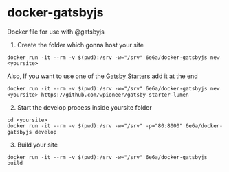 # docker-gatsbyjs

Docker file for use with @gatsbyjs

1. Create the folder which gonna host your site
```
docker run -it --rm -v $(pwd):/srv -w="/srv" 6e6a/docker-gatsbyjs new <yoursite>
```
Also, If you want to use one of the [Gatsby Starters](https://github.com/gatsbyjs/gatsby#gatsby-starters) add it at the end

```
docker run -it --rm -v $(pwd):/srv -w="/srv" 6e6a/docker-gatsbyjs new <yoursite> https://github.com/wpioneer/gatsby-starter-lumen
```

2. Start the develop process inside yoursite folder
```
cd <yoursite>
docker run -it --rm -v $(pwd):/srv -w="/srv" -p="80:8000" 6e6a/docker-gatsbyjs develop
```

3. Build your site
```
docker run -it --rm -v $(pwd):/srv -w="/srv" 6e6a/docker-gatsbyjs build
```
